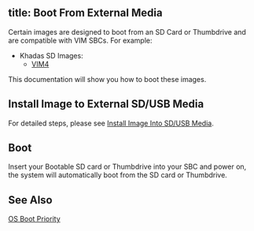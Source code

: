 title: Boot From External Media
---

Certain images are designed to boot from an SD Card or Thumbdrive and are compatible with VIM SBCs. For example:

* Khadas SD Images:
  * [VIM4](https://dl.khadas.com/Firmware/VIM4/Ubuntu/SD_USB/)

This documentation will show you how to boot these images.

## Install Image to External SD/USB Media

For detailed steps, please see [Install Image Into SD/USB Media](install_os_into_sdusb.html).

## Boot

Insert your Bootable SD card or Thumbdrive into your SBC and power on, the system will automatically boot from the SD card or Thumbdrive.

## See Also

[OS Boot Priority](boot_sequeue.html)
